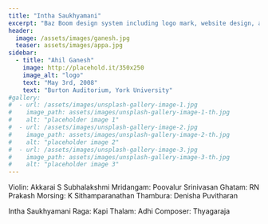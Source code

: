 ```yaml
---
title: "Intha Saukhyamani"
excerpt: "Baz Boom design system including logo mark, website design, and branding applications."
header:
  image: /assets/images/ganesh.jpg
  teaser: assets/images/appa.jpg
sidebar:
  - title: "Ahil Ganesh"
    image: http://placehold.it/350x250
    image_alt: "logo"
    text: "May 3rd, 2008"
    text: "Burton Auditorium, York University"
#gallery:
#  - url: /assets/images/unsplash-gallery-image-1.jpg
#    image_path: assets/images/unsplash-gallery-image-1-th.jpg
#    alt: "placeholder image 1"
#  - url: /assets/images/unsplash-gallery-image-2.jpg
#    image_path: assets/images/unsplash-gallery-image-2-th.jpg
#    alt: "placeholder image 2"
#  - url: /assets/images/unsplash-gallery-image-3.jpg
#    image_path: assets/images/unsplash-gallery-image-3-th.jpg
#    alt: "placeholder image 3"
---
```

Violin: Akkarai S Subhalakshmi
Mridangam: Poovalur Srinivasan
Ghatam: RN Prakash
Morsing: K Sithamparanathan
Thambura: Denisha Puvitharan

Intha Saukhyamani 
Raga: Kapi
Thalam: Adhi
Composer: Thyagaraja
